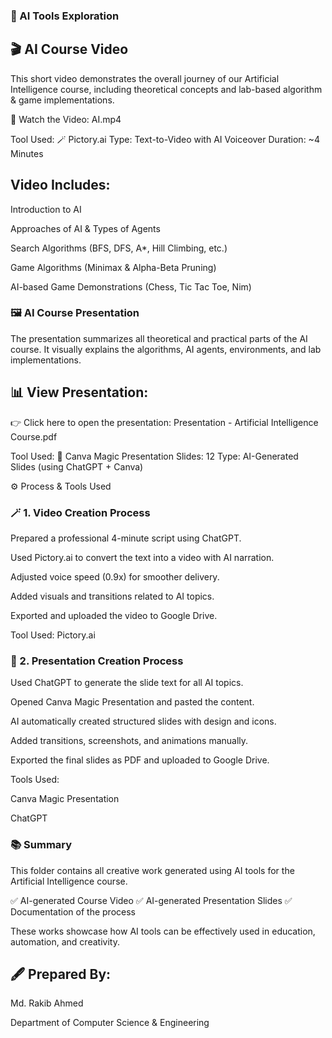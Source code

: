 ### 🧠 AI Tools Exploration

## 🎬 AI Course Video

This short video demonstrates the overall journey of our Artificial Intelligence course,
including theoretical concepts and lab-based algorithm & game implementations.

🎥 Watch the Video:
AI.mp4

Tool Used: 🪄 Pictory.ai
Type: Text-to-Video with AI Voiceover
Duration: ~4 Minutes

## Video Includes:

Introduction to AI

Approaches of AI & Types of Agents

Search Algorithms (BFS, DFS, A*, Hill Climbing, etc.)

Game Algorithms (Minimax & Alpha-Beta Pruning)

AI-based Game Demonstrations (Chess, Tic Tac Toe, Nim)

### 🖼️ AI Course Presentation

The presentation summarizes all theoretical and practical parts of the AI course.
It visually explains the algorithms, AI agents, environments, and lab implementations.

## 📊 View Presentation:

👉 Click here to open the presentation:
Presentation - Artificial Intelligence Course.pdf

Tool Used: 🧩 Canva Magic Presentation
Slides: 12
Type: AI-Generated Slides (using ChatGPT + Canva)

⚙️ Process & Tools Used
### 🪄 1. Video Creation Process

Prepared a professional 4-minute script using ChatGPT.

Used Pictory.ai to convert the text into a video with AI narration.

Adjusted voice speed (0.9x) for smoother delivery.

Added visuals and transitions related to AI topics.

Exported and uploaded the video to Google Drive.

Tool Used: Pictory.ai

### 🧩 2. Presentation Creation Process

Used ChatGPT to generate the slide text for all AI topics.

Opened Canva Magic Presentation and pasted the content.

AI automatically created structured slides with design and icons.

Added transitions, screenshots, and animations manually.

Exported the final slides as PDF and uploaded to Google Drive.

Tools Used:

Canva Magic Presentation

ChatGPT

### 📚 Summary

This folder contains all creative work generated using AI tools for the Artificial Intelligence course.

✅ AI-generated Course Video
✅ AI-generated Presentation Slides
✅ Documentation of the process

These works showcase how AI tools can be effectively used in education, automation, and creativity.

## 🖋️ Prepared By:

Md. Rakib Ahmed

Department of Computer Science & Engineering
